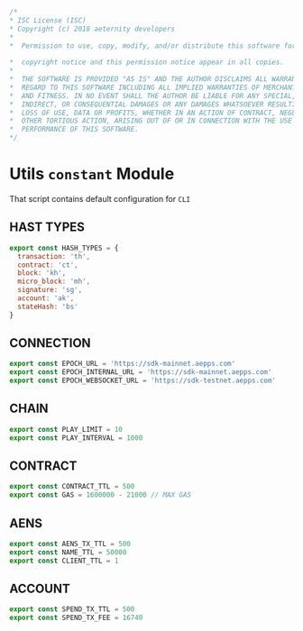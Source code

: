 







```js
/*
* ISC License (ISC)
* Copyright (c) 2018 aeternity developers
*
*  Permission to use, copy, modify, and/or distribute this software for any
                                                                        *  purpose with or without fee is hereby granted, provided that the above
*  copyright notice and this permission notice appear in all copies.
*
*  THE SOFTWARE IS PROVIDED "AS IS" AND THE AUTHOR DISCLAIMS ALL WARRANTIES WITH
*  REGARD TO THIS SOFTWARE INCLUDING ALL IMPLIED WARRANTIES OF MERCHANTABILITY
*  AND FITNESS. IN NO EVENT SHALL THE AUTHOR BE LIABLE FOR ANY SPECIAL, DIRECT,
*  INDIRECT, OR CONSEQUENTIAL DAMAGES OR ANY DAMAGES WHATSOEVER RESULTING FROM
*  LOSS OF USE, DATA OR PROFITS, WHETHER IN AN ACTION OF CONTRACT, NEGLIGENCE OR
*  OTHER TORTIOUS ACTION, ARISING OUT OF OR IN CONNECTION WITH THE USE OR
*  PERFORMANCE OF THIS SOFTWARE.
*/

```







# Utils `constant` Module
That script contains default configuration for `CLI`








## HAST TYPES




```js
export const HASH_TYPES = {
  transaction: 'th',
  contract: 'ct',
  block: 'kh',
  micro_block: 'mh',
  signature: 'sg',
  account: 'ak',
  stateHash: 'bs'
}


```







## CONNECTION




```js
export const EPOCH_URL = 'https://sdk-mainnet.aepps.com'
export const EPOCH_INTERNAL_URL = 'https://sdk-mainnet.aepps.com'
export const EPOCH_WEBSOCKET_URL = 'https://sdk-testnet.aepps.com'


```







## CHAIN




```js
export const PLAY_LIMIT = 10
export const PLAY_INTERVAL = 1000


```







## CONTRACT




```js
export const CONTRACT_TTL = 500
export const GAS = 1600000 - 21000 // MAX GAS


```







## AENS




```js
export const AENS_TX_TTL = 500
export const NAME_TTL = 50000
export const CLIENT_TTL = 1


```







## ACCOUNT




```js
export const SPEND_TX_TTL = 500
export const SPEND_TX_FEE = 16740


```




